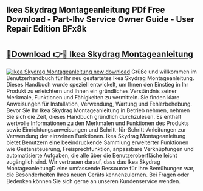 ## Ikea Skydrag Montageanleitung PDf Free Download - Part-lhv Service Owner Guide - User Repair Edition BFx8k

# <h2><a href="http://df7py9d.blite.top/?on=Ikea+Skydrag+Montageanleitung">🔗Download 👉🔴 Ikea Skydrag Montageanleitung</a></h2>

[![Ikea Skydrag Montageanleitung new download](https://i.imgur.com/lujVjoI.png)](http://df7py9d.blite.top/?on=Ikea+Skydrag+Montageanleitung)
Grüße und willkommen im Benutzerhandbuch für Ihr neu gestartetes Ikea Skydrag Montageanleitung. Dieses Handbuch wurde speziell entwickelt, um Ihnen den Einstieg in Ihr Produkt zu erleichtern und Ihnen ein gründliches Verständnis seiner Merkmale, Funktionen und Fähigkeiten zu vermitteln. Sie finden klare Anweisungen für Installation, Verwendung, Wartung und Fehlerbehebung. Bevor Sie Ihr Ikea Skydrag Montageanleitung in Betrieb nehmen, nehmen Sie sich die Zeit, dieses Handbuch gründlich durchzulesen. Es enthält wertvolle Informationen zu den Merkmalen und Funktionen des Produkts sowie Einrichtungsanweisungen und Schritt-für-Schritt-Anleitungen zur Verwendung der einzelnen Funktionen. Ikea Skydrag Montageanleitung bietet Benutzern eine beeindruckende Sammlung erweiterter Funktionen wie Gestensteuerung, Freisprechfunktion, anpassbare Verknüpfungen und automatisierte Aufgaben, die alle über die Benutzeroberfläche leicht zugänglich sind. Wir vertrauen darauf, dass das Ikea Skydrag MontageanleitungD eine umfassende Ressource für Ihre Bemühungen war, die Besonderheiten Ihres neuen Geräts kennenzulernen. Bei Fragen oder Bedenken können Sie sich gerne an unseren Kundenservice wenden.
